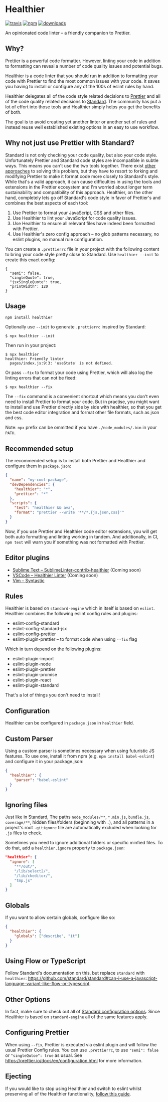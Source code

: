 # Healthier

[![travis][travis-image]][travis-url]
[![npm][npm-image]][npm-url]
[![downloads][downloads-image]][downloads-url]

An opinionated code linter – a friendly companion to Prettier.

## Why?

Prettier is a powerful code formatter. However, linting your code in addition to formatting can reveal a number of code quality issues and potential bugs.

Healthier is a code linter that you should run in addition to formatting your code with Prettier to find the most common issues with your code. It saves you having to install or configure any of the 100s of eslint rules by hand.

Healthier delegates all of the code style related decisions to [Prettier][prettier/prettier] and all of the code quality related decisions to [Standard][standard/standard]. The community has put a lot of effort into those tools and Healthier simply helps you get the benefits of both.

The goal is to avoid creating yet another linter or another set of rules and instead reuse well established existing options in an easy to use workflow.

## Why not just use Prettier with Standard?

Standard is not only checking your code quality, but also your code style. Unfortunately Prettier and Standard code styles are incompatible in subtle ways. This means you can't use the two tools together. There exist [other][prettier-standard] [approaches][prettierx] to solving this problem, but they have to resort to forking and modifying Prettier to make it format code more closely to Standard's style. While that's a valid approach, it can cause difficulties in using the tools and extensions in the Prettier ecosystem and I'm worried about longer term sustainability and compatibility of this approach. Healthier, on the other hand, completely lets go off Standard's code style in favor of Prettier's and combines the best aspects of each tool:

1. Use Prettier to format your JavaScript, CSS and other files.
2. Use Healthier to lint your JavaScript for code quality issues.
3. Use Healthier to ensure all relevant files have indeed been formatted with Prettier.
4. Use Healthier's zero config approach – no glob patterns necessary, no eslint plugins, no manual rule configuration.

You can create a `.prettierrc` file in your project with the following content to bring your code style pretty close to Standard. Use `healthier --init` to create this exact config:

```
{
  "semi": false,
  "singleQuote": true,
  "jsxSingleQuote": true,
  "printWidth": 120
}
```

## Usage

```
npm install healthier
```

Optionally use `--init` to generate `.prettierrc` inspired by Standard:

```
$ npx healthier --init
```

Then run in your project:

```
$ npx healthier
healthier: Friendly linter
  pages/index.js:9:3: 'useState' is not defined.
```

Or pass `--fix` to format your code using Prettier, which will also log the linting errors that can not be fixed:

```
$ npx healthier --fix
```

The `--fix` command is a convenient shortcut which means you don't even need to install Prettier to format your code. But in practise, you might want to install and use Prettier directly side by side with healthier, so that you get the best code editor integration and format other file formats, such as json and css.

Note: `npx` prefix can be ommitted if you have `./node_modules/.bin` in your `PATH`.

## Recommended setup

The recommended setup is to install both Prettier and Healthier and configure them in `package.json`:

```json
{
  "name": "my-cool-package",
  "devDependencies": {
    "healthier": "*",
    "prettier": "*"
  },
  "scripts": {
    "test": "healthier && ava",
    "format": "prettier --write '**/*.{js,json,css}'"
  }
}
```

Now, if you use Prettier and Healthier code editor extensions, you will get both auto formatting and linting working in tandem. And additionally, in CI, `npm test` will warn you if something was not formatted with Prettier.

## Editor plugins

- [Sublime Text – SublimeLinter-contrib-healthier](./docs/01-sublime-text.md) (Coming soon)
- [VSCode – Healthier Linter](./docs/02-vscode.md) (Coming soon)
- [Vim – Syntastic](./docs/03-vim.md)

## Rules

Healthier is based on `standard-engine` which in itself is based on `eslint`. Healthier combines the following eslint config rules and plugins:

- eslint-config-standard
- eslint-config-standard-jsx
- eslint-config-prettier
- eslint-plugin-prettier – to format code when using `--fix` flag

Which in turn depend on the following plugins:

- eslint-plugin-import
- eslint-plugin-node
- eslint-plugin-prettier
- eslint-plugin-promise
- eslint-plugin-react
- eslint-plugin-standard

That's a lot of things you don't need to install!

## Configuration

Healthier can be configured in `package.json` in `healthier` field.

## Custom Parser

Using a custom parser is sometimes necessary when using futuristic JS features. To use one, install it from npm (e.g. `npm install babel-eslint`) and configure it in your package.json:

```json
{
  "healthier": {
    "parser": "babel-eslint"
  }
}
```

## Ignoring files

Just like in Standard, The paths `node_modules/**`, `*.min.js`, `bundle.js`, `coverage/**`, hidden files/folders (beginning with `.`), and all patterns in a project's root `.gitignore` file are automatically excluded when looking for `.js` files to check.

Sometimes you need to ignore additional folders or specific minfied files. To do that, add
a `healthier.ignore` property to `package.json`:

```json
"healthier": {
  "ignore": [
    "**/out/",
    "/lib/select2/",
    "/lib/ckeditor/",
    "tmp.js"
  ]
}
```

## Globals

If you want to allow certain globals, configure like so:

```json
{
  "healthier": {
    "globals": ["describe", "it"]
  }
}
```

## Using Flow or TypeScript

Follow Standard's documentation on this, but replace `standard` with `healthier`: https://github.com/standard/standard#can-i-use-a-javascript-language-variant-like-flow-or-typescript.

## Other Options

In fact, make sure to check out all of [Standard configuration options][standard/standard]. Since Healthier is based on `standard-engine` all of the same features apply.

## Configuring Prettier

When using `--fix`, Prettier is executed via eslint plugin and will follow the usual Prettier Config rules. You can use `.prettierrc`, to use `"semi": false` or `"singleQutoe": true` as usual. See https://prettier.io/docs/en/configuration.html for more information.

## Ejecting

If you would like to stop using Healthier and switch to eslint whilst preserving all of the Healthier functionality, [follow this guide](./docs/04-ejecting.md).

[travis-image]: https://img.shields.io/travis/KidkArolis/healthier.svg?style=flat-square
[travis-url]: https://travis-ci.org/KidkArolis/healthier
[npm-image]: https://img.shields.io/npm/v/healthier.svg?style=flat-square
[npm-url]: https://npmjs.org/package/healthier
[downloads-image]: https://img.shields.io/npm/dm/healthier.svg?style=flat-square
[downloads-url]: https://npmjs.org/package/healthier
[prettier/prettier]: https://github.com/prettier/prettier
[standard/standard]: https://github.com/standard/standard
[prettier-standard]: https://github.com/sheerun/prettier-standard
[prettierx]: https://github.com/brodybits/prettierx
